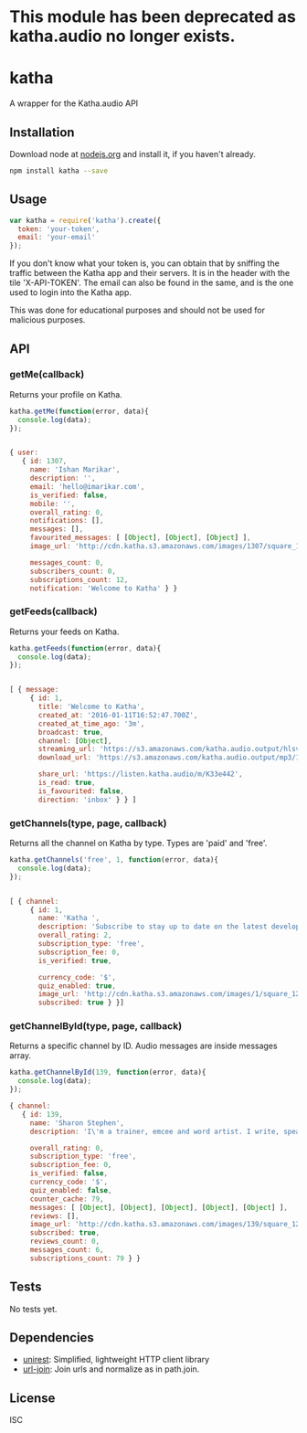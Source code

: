 # This module has been deprecated as katha.audio no longer exists.

# katha
A wrapper for the Katha.audio API

## Installation
Download node at [nodejs.org](http://nodejs.org) and install it, if you haven't already.

```sh
npm install katha --save
```

## Usage

```js
var katha = require('katha').create({
  token: 'your-token',
  email: 'your-email'
});
```

If you don't know what your token is, you can obtain that by sniffing the traffic between the Katha app and their servers. It is in the header with the tile 'X-API-TOKEN'. The email can also be found in the same, and is the one used to login into the Katha app.

This was done for educational purposes and should not be used for malicious purposes.

## API


### getMe(callback)
Returns your profile on Katha.

```js
katha.getMe(function(error, data){
  console.log(data);
});


{ user:
   { id: 1307,
     name: 'Ishan Marikar',
     description: '',
     email: 'hello@imarikar.com',
     is_verified: false,
     mobile: '',
     overall_rating: 0,
     notifications: [],
     messages: [],
     favourited_messages: [ [Object], [Object], [Object] ],
     image_url: 'http://cdn.katha.s3.amazonaws.com/images/1307/square_128x128_image-b8b71990-de27-0133-0901-696382abe618.jpg',

     messages_count: 0,
     subscribers_count: 0,
     subscriptions_count: 12,
     notification: 'Welcome to Katha' } }
```

### getFeeds(callback)
Returns your feeds on Katha.

```js
katha.getFeeds(function(error, data){
  console.log(data);
});


[ { message:
     { id: 1,
       title: 'Welcome to Katha',
       created_at: '2016-01-11T16:52:47.700Z',
       created_at_time_ago: '3m',
       broadcast: true,
       channel: [Object],
       streaming_url: 'https://s3.amazonaws.com/katha.audio.output/hlsv4/1-af24bf20-9ab1-0133-49b8-077132df8299/index.m3u8',
       download_url: 'https://s3.amazonaws.com/katha.audio.output/mp3/1-af24bf20-9ab1-0133-49b8-077132df8299.mp3',

       share_url: 'https://listen.katha.audio/m/K33e442',
       is_read: true,
       is_favourited: false,
       direction: 'inbox' } } ]
```

### getChannels(type, page, callback)
Returns all the channel on Katha by type. Types are 'paid' and 'free'.

```js
katha.getChannels('free', 1, function(error, data){
  console.log(data);
});


[ { channel:
     { id: 1,
       name: 'Katha ',
       description: 'Subscribe to stay up to date on the latest developments. You can send feedback, comments and bug reports to feedback@katha.audio.',
       overall_rating: 2,
       subscription_type: 'free',
       subscription_fee: 0,
       is_verified: true,

       currency_code: '$',
       quiz_enabled: true,
       image_url: 'http://cdn.katha.s3.amazonaws.com/images/1/square_128x128_image-97bdefa0-9ab1-0133-fe67-2b439b8758a1.png',
       subscribed: true } }]
```

### getChannelById(type, page, callback)
Returns a specific channel by ID. Audio messages are inside messages array.

```js
katha.getChannelById(139, function(error, data){
  console.log(data);
});

{ channel:
   { id: 139,
     name: 'Sharon Stephen',
     description: 'I\'m a trainer, emcee and word artist. I write, speak and design things for money (or not!). I am, in a word, one. @sharond_s on twitter.',

     overall_rating: 0,
     subscription_type: 'free',
     subscription_fee: 0,
     is_verified: false,
     currency_code: '$',
     quiz_enabled: false,
     counter_cache: 79,
     messages: [ [Object], [Object], [Object], [Object], [Object] ],
     reviews: [],
     image_url: 'http://cdn.katha.s3.amazonaws.com/images/139/square_128x128_image-efc011b0-9e5d-0133-cee0-7b4cd9aee052.jpg',
     subscribed: true,
     reviews_count: 0,
     messages_count: 6,
     subscriptions_count: 79 } }
```

## Tests
No tests yet.

## Dependencies
- [unirest](https://github.com/Mashape/unirest-nodejs): Simplified, lightweight HTTP client library
- [url-join](https://github.com/jfromaniello/url-join): Join urls and normalize as in path.join.

## License
ISC
